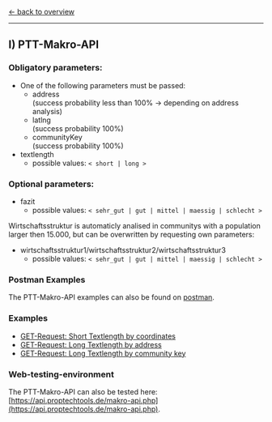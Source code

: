 [<- back to overview](README.md)
***

## I) PTT-Makro-API

### Obligatory parameters:
* One of the following parameters must be passed:
  * address <br>(success probability less than 100% -> depending on address analysis)
  * latlng <br>(success probability 100%)
  * communityKey <br>(success probability 100%)
* textlength
  * possible values: `< short | long >`

### Optional parameters:
* fazit
  * possible values: `< sehr_gut | gut | mittel | maessig | schlecht >`

Wirtschaftsstruktur is automaticly analised in communitys with a population larger then 15.000, but can be overwritten by requesting own parameters: 
* wirtschaftsstruktur1/wirtschaftsstruktur2/wirtschaftsstruktur3
  * possible values: `< sehr_gut | gut | mittel | maessig | schlecht >`

### Postman Examples

The PTT-Makro-API examples can also be found on [postman](https://documenter.getpostman.com/view/6392593/S1ETRGTx#149be5c6-8885-4ea1-be10-b2650dafe35e).

### Examples

* [GET-Request: Short Textlength by coordinates](examples/makro-api-001-short_textlength_coordinations.md)
* [GET-Request: Long Textlength by address](examples/makro-api-002-long_textlength_address.md)
* [GET-Request: Long Textlength by community key](examples/makro-api-003-long_textlength_communitykey.md)

### Web-testing-environment 
The PTT-Makro-API can also be tested here: [https://api.proptechtools.de/makro-api.php](https://api.proptechtools.de/makro-api.php).